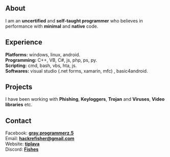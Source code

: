 ## About 
I am an **uncertified** and **self-taught programmer** who believes in performance with **minimal** and **native** code. 
## Experience
**Platforms:** windows, linux, android.<br>
**Programming:** C++, VB, C#, js, php, ps, py.<br>
**Scripting:** cmd, bash, vbs, hta, js.<br>
**Softwares:** visual studio (.net forms, xamarin, mfc) , basic4android.<br>
## Projects
I have been working with **Phishing**, **Keyloggers**, **Trojan** and **Viruses**, **Video libraries** etc.
## Contact 
Facebook: <a href="https://fb.com/messages/t/gray.programmerz.5"><b>gray.programmerz.5</b></a><br>
Email: <b><a href="mailto:hackrefisher@gmail.com">hackrefisher@gmail.com</a></b><br>
Website: <a href="https://tiplava.blogspot.com/"><b>tiplava</b></a><br>
Discord: <a href="https://discord.gg/Hu5XPGMTuk"><b>Fishes</b></a><br>
